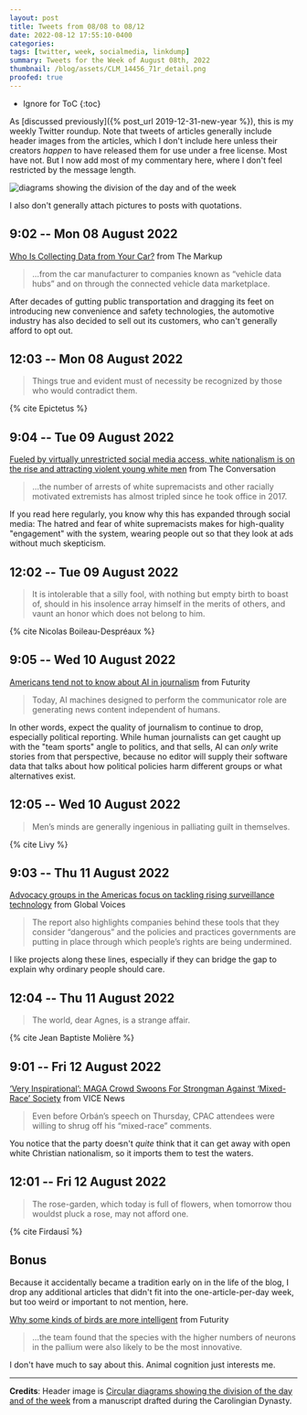 ```yaml
---
layout: post
title: Tweets from 08/08 to 08/12
date: 2022-08-12 17:55:10-0400
categories:
tags: [twitter, week, socialmedia, linkdump]
summary: Tweets for the Week of August 08th, 2022
thumbnail: /blog/assets/CLM_14456_71r_detail.png
proofed: true
---
```


* Ignore for ToC
{:toc}

As [discussed previously]({% post_url 2019-12-31-new-year %}), this is my weekly Twitter roundup.  Note that tweets of articles generally include header images from the articles, which I don't include here unless their creators *happen* to have released them for use under a free license.  Most have not.  But I now add most of my commentary here, where I don't feel restricted by the message length.

![diagrams showing the division of the day and of the week](/blog/assets/CLM_14456_71r_detail.png "diagrams showing the division of the day and of the week")

I also don't generally attach pictures to posts with quotations.

## 9:02 -- Mon 08 August 2022

[<i class="fab fa-twitter-square"></i>](https://jcolag.github.io/twitter/1556626782534529024) [Who Is Collecting Data from Your Car?](https://themarkup.org/the-breakdown/2022/07/27/who-is-collecting-data-from-your-car) from The Markup

 > ...from the car manufacturer to companies known as “vehicle data hubs” and on through the connected vehicle data marketplace.

After decades of gutting public transportation and dragging its feet on introducing new convenience and safety technologies, the automotive industry has also decided to sell out its customers, who can't generally afford to opt out.

## 12:03 -- Mon 08 August 2022

[<i class="fab fa-twitter-square"></i>](https://jcolag.github.io/twitter/1556672332692828161)

 > Things true and evident must of necessity be recognized by those who would contradict them.

{% cite Epictetus %}

## 9:04 -- Tue 09 August 2022

[<i class="fab fa-twitter-square"></i>](https://jcolag.github.io/twitter/1556989674081615878) [Fueled by virtually unrestricted social media access, white nationalism is on the rise and attracting violent young white men](https://theconversation.com/fueled-by-virtually-unrestricted-social-media-access-white-nationalism-is-on-the-rise-and-attracting-violent-young-white-men-186896) from The Conversation

 > ...the number of arrests of white supremacists and other racially motivated extremists has almost tripled since he took office in 2017.

If you read here regularly, you know why this has expanded through social media:  The hatred and fear of white supremacists makes for high-quality "engagement" with the system, wearing people out so that they look at ads without much skepticism.

## 12:02 -- Tue 09 August 2022

[<i class="fab fa-twitter-square"></i>](https://jcolag.github.io/twitter/1557034468824662017)

 > It is intolerable that a silly fool, with nothing but empty birth to boast of, should in his insolence array himself in the merits of others, and vaunt an honor which does not belong to him.

{% cite Nicolas Boileau-Despréaux %}

## 9:05 -- Wed 10 August 2022

[<i class="fab fa-twitter-square"></i>](https://jcolag.github.io/twitter/1557352313605369856) [Americans tend not to know about AI in journalism](https://www.futurity.org/ai-journalism-2778042-2/) from Futurity

 > Today, AI machines designed to perform the communicator role are generating news content independent of humans.

In other words, expect the quality of journalism to continue to drop, especially political reporting.  While human journalists can get caught up with the "team sports" angle to politics, and that sells, AI can *only* write stories from that perspective, because no editor will supply their software data that talks about how political policies harm different groups or what alternatives exist.

## 12:05 -- Wed 10 August 2022

[<i class="fab fa-twitter-square"></i>](https://jcolag.github.io/twitter/1557397611878817792)

 > Men’s minds are generally ingenious in palliating guilt in themselves.

{% cite Livy %}

## 9:03 -- Thu 11 August 2022

[<i class="fab fa-twitter-square"></i>](https://jcolag.github.io/twitter/1557714197911306240) [Advocacy groups in the Americas focus on tackling rising surveillance technology](https://globalvoices.org/2022/08/05/advocacy-groups-in-the-americas-focus-on-tackling-rising-surveillance-technology/) from Global Voices

 > The report also highlights companies behind these tools that they consider “dangerous” and the policies and practices governments are putting in place through which people’s rights are being undermined.

I like projects along these lines, especially if they can bridge the gap to explain why ordinary people should care.

## 12:04 -- Thu 11 August 2022

[<i class="fab fa-twitter-square"></i>](https://jcolag.github.io/twitter/1557759747851309056)

 > The world, dear Agnes, is a strange affair.

{% cite Jean Baptiste Molière %}

## 9:01 -- Fri 12 August 2022

[<i class="fab fa-twitter-square"></i>](https://jcolag.github.io/twitter/1558076083030745088) [‘Very Inspirational’: MAGA Crowd Swoons For Strongman Against ‘Mixed-Race’ Society](https://www.vice.com/en/article/n7zzpx/cpac-viktor-orban-speech) from VICE News

 > Even before Orbán’s speech on Thursday, CPAC attendees were willing to shrug off his “mixed-race” comments.

You notice that the party doesn't *quite* think that it can get away with open white Christian nationalism, so it imports them to test the waters.

## 12:01 -- Fri 12 August 2022

[<i class="fab fa-twitter-square"></i>](https://jcolag.github.io/twitter/1558121381052702726)

 > The rose-garden, which today is full of flowers, when tomorrow thou wouldst pluck a rose, may not afford one.

{% cite Firdausī %}

## Bonus

Because it accidentally became a tradition early on in the life of the blog, I drop any additional articles that didn't fit into the one-article-per-day week, but too weird or important to not mention, here.

<i class="fas fa-square"></i> [Why some kinds of birds are more intelligent](https://www.futurity.org/more-intelligent-birds-2776572-2/) from Futurity

 > ...the team found that the species with the higher numbers of neurons in the pallium were also likely to be the most innovative.

I don't have much to say about this.  Animal cognition just interests me.

* * *

**Credits**:  Header image is [Circular diagrams showing the division of the day and of the week](https://commons.wikimedia.org/wiki/File:CLM_14456_71r_detail.jpg) from a manuscript drafted during the Carolingian Dynasty.
